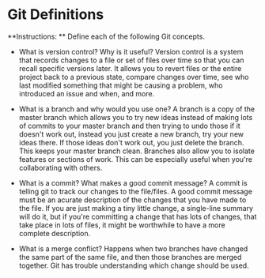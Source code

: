 # Git Definitions

**Instructions: ** Define each of the following Git concepts.

* What is version control?  Why is it useful?
Version control is a system that records changes to a file or set of files over time so that you can recall specific versions later.
It allows you to revert files or the entire project back to a previous state, compare changes over time, see who last modified something that might be causing a problem, who introduced an issue and when, and more.

* What is a branch and why would you use one?
A branch is a copy of the master branch which allows you to try new ideas instead of making lots of commits to your master branch and then trying to undo those if it doesn't work out, instead you just create a new branch, try your new ideas there. If those ideas don't work out, you just delete the branch. This keeps your master branch clean. Branches also allow you to isolate features or sections of work. This can be especially useful when you're collaborating with others.

* What is a commit? What makes a good commit message?
A commit is telling git to track our changes to the file/files.
A good commit message must be an acurate description of the 
changes that you have made to the file. If you are just making a tiny little change, a single-line summary will do it, but if you're committing a change that has lots of changes, that take place in lots of files, it might be worthwhile to have a more complete description.

* What is a merge conflict?
Happens when two branches have changed the same part of the same file, and then those branches are merged together. Git has trouble understanding which change should be used.